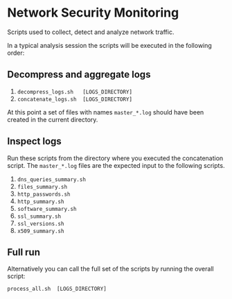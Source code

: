 #  Network Security Monitoring

Scripts used to collect, detect and analyze network traffic.


In a typical analysis session the scripts will be executed in the following
order:

## Decompress and aggregate logs

1.  `decompress_logs.sh   [LOGS_DIRECTORY]`
1.  `concatenate_logs.sh  [LOGS_DIRECTORY]`

At this point a set of files with names `master_*.log` should have been created
in the current directory.

## Inspect logs

Run these scripts from the directory where you executed the concatenation
script. The `master_*.log` files are the expected input to the following
scripts.

1.  `dns_queries_summary.sh`
1.  `files_summary.sh`
1.  `http_passwords.sh`
1.  `http_summary.sh`
1.  `software_summary.sh`
1.  `ssl_summary.sh`
1.  `ssl_versions.sh`
1.  `x509_summary.sh`


## Full run

Alternatively you can call the full set of the scripts by running the overall
script:

`process_all.sh  [LOGS_DIRECTORY]`

